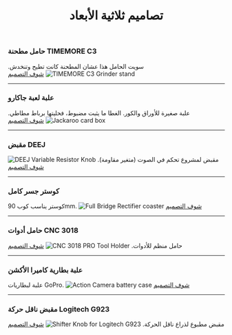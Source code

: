 ﻿---
title: "تصاميم ثلاثية الأبعاد"
draft: false
description: "بعض النماذج اللي صممتها وطبعتها"
---

### حامل مطحنة TIMEMORE C3
سويت الحامل هذا عشان المطحنة كانت تطيح وتنخدش.
![TIMEMORE C3 Grinder stand](/images/TIMEMORE_C3_Grinder_stand_1.jpeg)
[شوف التصميم](https://www.thingiverse.com/thing:5626886)

---

### علبة لعبة جاكارو
علبة صغيرة للأوراق والكور. الغطا ما يثبت مضبوط، فحليتها برباط مطاطي.
![Jackaroo card box](/images/jackaroo_card_box.jpg)
[شوف التصميم](https://www.thingiverse.com/thing:6723137)

---

### مقبض DEEJ
مقبض لمشروع تحكم في الصوت (متغير مقاومة).
![DEEJ Variable Resistor Knob](/images/DEEJ.png)
[شوف التصميم](https://www.thingiverse.com/thing:6778589)

---

### كوستر جسر كامل
كوستر يناسب كوب 90mm.
![Full Bridge Rectifier coaster](/images/full_bridge.png)
[شوف التصميم](https://www.thingiverse.com/thing:6834536)

---

### حامل أدوات CNC 3018
حامل منظم للأدوات.
![CNC 3018 PRO Tool Holder](/images/large_display_cnc_tool_4.jpeg)
[شوف التصميم](https://www.thingiverse.com/thing:6876743)

---

### علبة بطارية كاميرا الأكشن
علبة لبطاريات GoPro.
![Action Camera battery case](/images/large_display_IMG_3878.png)
[شوف التصميم](https://www.thingiverse.com/thing:6936536)

---

### مقبض ناقل حركة Logitech G923
مقبض مطبوع لذراع ناقل الحركة.
![Shifter Knob for Logitech G923](/images/Shifter.png)
[شوف التصميم](https://www.thingiverse.com/thing:7125932)
